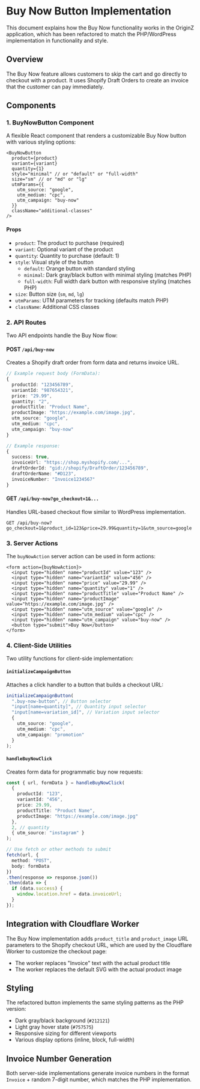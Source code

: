 # Buy Now Button Implementation

This document explains how the Buy Now functionality works in the OriginZ application, which has been refactored to match the PHP/WordPress implementation in functionality and style.

## Overview

The Buy Now feature allows customers to skip the cart and go directly to checkout with a product. It uses Shopify Draft Orders to create an invoice that the customer can pay immediately.

## Components

### 1. BuyNowButton Component

A flexible React component that renders a customizable Buy Now button with various styling options:

```tsx
<BuyNowButton
  product={product}
  variant={variant}
  quantity={1}
  style="minimal" // or "default" or "full-width"
  size="sm" // or "md" or "lg"
  utmParams={{
    utm_source: "google",
    utm_medium: "cpc",
    utm_campaign: "buy-now"
  }}
  className="additional-classes"
/>
```

#### Props

- `product`: The product to purchase (required)
- `variant`: Optional variant of the product
- `quantity`: Quantity to purchase (default: 1)
- `style`: Visual style of the button
  - `default`: Orange button with standard styling
  - `minimal`: Dark gray/black button with minimal styling (matches PHP)
  - `full-width`: Full width dark button with responsive styling (matches PHP)
- `size`: Button size (`sm`, `md`, `lg`)
- `utmParams`: UTM parameters for tracking (defaults match PHP)
- `className`: Additional CSS classes

### 2. API Routes

Two API endpoints handle the Buy Now flow:

#### POST `/api/buy-now`

Creates a Shopify draft order from form data and returns invoice URL.

```ts
// Example request body (FormData):
{
  productId: "123456789",
  variantId: "987654321",
  price: "29.99", 
  quantity: "2",
  productTitle: "Product Name",
  productImage: "https://example.com/image.jpg",
  utm_source: "google",
  utm_medium: "cpc",
  utm_campaign: "buy-now"
}

// Example response:
{
  success: true,
  invoiceUrl: "https://shop.myshopify.com/...",
  draftOrderId: "gid://shopify/DraftOrder/123456789",
  draftOrderName: "#D123",
  invoiceNumber: "Invoice1234567"
}
```

#### GET `/api/buy-now?go_checkout=1&...`

Handles URL-based checkout flow similar to WordPress implementation.

```
GET /api/buy-now?go_checkout=1&product_id=123&price=29.99&quantity=1&utm_source=google
```

### 3. Server Actions

The `buyNowAction` server action can be used in form actions:

```tsx
<form action={buyNowAction}>
  <input type="hidden" name="productId" value="123" />
  <input type="hidden" name="variantId" value="456" />
  <input type="hidden" name="price" value="29.99" />
  <input type="hidden" name="quantity" value="1" />
  <input type="hidden" name="productTitle" value="Product Name" />
  <input type="hidden" name="productImage" value="https://example.com/image.jpg" />
  <input type="hidden" name="utm_source" value="google" />
  <input type="hidden" name="utm_medium" value="cpc" />
  <input type="hidden" name="utm_campaign" value="buy-now" />
  <button type="submit">Buy Now</button>
</form>
```

### 4. Client-Side Utilities

Two utility functions for client-side implementation:

#### `initializeCampaignButton`

Attaches a click handler to a button that builds a checkout URL:

```ts
initializeCampaignButton(
  ".buy-now-button", // Button selector
  "input[name=quantity]", // Quantity input selector
  "input[name=variation_id]", // Variation input selector
  { 
    utm_source: "google",
    utm_medium: "cpc", 
    utm_campaign: "promotion"
  }
);
```

#### `handleBuyNowClick`

Creates form data for programmatic buy now requests:

```ts
const { url, formData } = handleBuyNowClick(
  {
    productId: "123",
    variantId: "456",
    price: 29.99,
    productTitle: "Product Name",
    productImage: "https://example.com/image.jpg"
  },
  2, // quantity
  { utm_source: "instagram" }
);

// Use fetch or other methods to submit
fetch(url, {
  method: "POST",
  body: formData
})
.then(response => response.json())
.then(data => {
  if (data.success) {
    window.location.href = data.invoiceUrl;
  }
});
```

## Integration with Cloudflare Worker

The Buy Now implementation adds `product_title` and `product_image` URL parameters to the Shopify checkout URL, which are used by the Cloudflare Worker to customize the checkout page:

- The worker replaces "Invoice" text with the actual product title
- The worker replaces the default SVG with the actual product image

## Styling

The refactored button implements the same styling patterns as the PHP version:

- Dark gray/black background (`#212121`)
- Light gray hover state (`#757575`)
- Responsive sizing for different viewports
- Various display options (inline, block, full-width)

## Invoice Number Generation

Both server-side implementations generate invoice numbers in the format `Invoice` + random 7-digit number, which matches the PHP implementation.